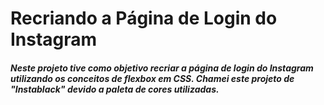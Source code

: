 # Recriando a Página de Login do Instagram

##### Neste projeto tive como objetivo recriar a página de login do Instagram utilizando os conceitos de flexbox em CSS. Chamei este projeto de "Instablack" devido a paleta de cores utilizadas.

